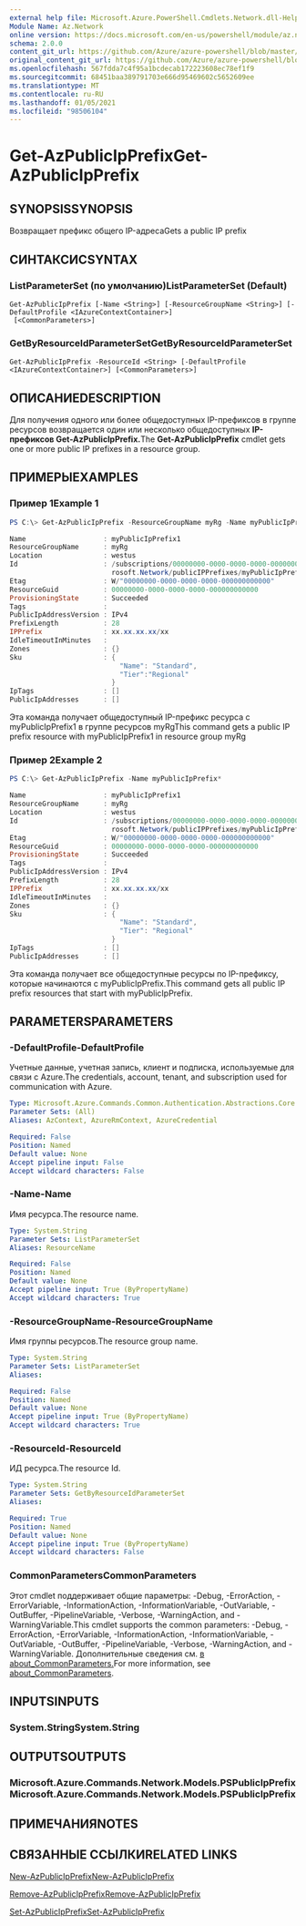 ```yaml
---
external help file: Microsoft.Azure.PowerShell.Cmdlets.Network.dll-Help.xml
Module Name: Az.Network
online version: https://docs.microsoft.com/en-us/powershell/module/az.network/get-azpublicipprefix
schema: 2.0.0
content_git_url: https://github.com/Azure/azure-powershell/blob/master/src/Network/Network/help/Get-AzPublicIpPrefix.md
original_content_git_url: https://github.com/Azure/azure-powershell/blob/master/src/Network/Network/help/Get-AzPublicIpPrefix.md
ms.openlocfilehash: 567fdda7c4f95a1bcdecab172223608ec78ef1f9
ms.sourcegitcommit: 68451baa389791703e666d95469602c5652609ee
ms.translationtype: MT
ms.contentlocale: ru-RU
ms.lasthandoff: 01/05/2021
ms.locfileid: "98506104"
---
```

# <span data-ttu-id="80716-101">Get-AzPublicIpPrefix</span><span class="sxs-lookup"><span data-stu-id="80716-101">Get-AzPublicIpPrefix</span></span>

## <span data-ttu-id="80716-102">SYNOPSIS</span><span class="sxs-lookup"><span data-stu-id="80716-102">SYNOPSIS</span></span>
<span data-ttu-id="80716-103">Возвращает префикс общего IP-адреса</span><span class="sxs-lookup"><span data-stu-id="80716-103">Gets a public IP prefix</span></span>

## <span data-ttu-id="80716-104">СИНТАКСИС</span><span class="sxs-lookup"><span data-stu-id="80716-104">SYNTAX</span></span>

### <span data-ttu-id="80716-105">ListParameterSet (по умолчанию)</span><span class="sxs-lookup"><span data-stu-id="80716-105">ListParameterSet (Default)</span></span>
```
Get-AzPublicIpPrefix [-Name <String>] [-ResourceGroupName <String>] [-DefaultProfile <IAzureContextContainer>]
 [<CommonParameters>]
```

### <span data-ttu-id="80716-106">GetByResourceIdParameterSet</span><span class="sxs-lookup"><span data-stu-id="80716-106">GetByResourceIdParameterSet</span></span>
```
Get-AzPublicIpPrefix -ResourceId <String> [-DefaultProfile <IAzureContextContainer>] [<CommonParameters>]
```

## <span data-ttu-id="80716-107">ОПИСАНИЕ</span><span class="sxs-lookup"><span data-stu-id="80716-107">DESCRIPTION</span></span>
<span data-ttu-id="80716-108">Для получения одного или более общедоступных IP-префиксов в группе ресурсов возвращается один или несколько общедоступных **IP-префиксов Get-AzPublicIpPrefix.**</span><span class="sxs-lookup"><span data-stu-id="80716-108">The **Get-AzPublicIpPrefix** cmdlet gets one or more public IP prefixes in a resource group.</span></span>

## <span data-ttu-id="80716-109">ПРИМЕРЫ</span><span class="sxs-lookup"><span data-stu-id="80716-109">EXAMPLES</span></span>

### <span data-ttu-id="80716-110">Пример 1</span><span class="sxs-lookup"><span data-stu-id="80716-110">Example 1</span></span>
```powershell
PS C:\> Get-AzPublicIpPrefix -ResourceGroupName myRg -Name myPublicIpPrefix1

Name                   : myPublicIpPrefix1
ResourceGroupName      : myRg
Location               : westus
Id                     : /subscriptions/00000000-0000-0000-0000-000000000000/resourceGroups/myRg/providers/Mic
                         rosoft.Network/publicIPPrefixes/myPublicIpPrefix1
Etag                   : W/"00000000-0000-0000-0000-000000000000"
ResourceGuid           : 00000000-0000-0000-0000-000000000000
ProvisioningState      : Succeeded
Tags                   :
PublicIpAddressVersion : IPv4
PrefixLength           : 28
IPPrefix               : xx.xx.xx.xx/xx
IdleTimeoutInMinutes   :
Zones                  : {}
Sku                    : {
                           "Name": "Standard",
                           "Tier":"Regional"
                         }
IpTags                 : []
PublicIpAddresses      : []
```

<span data-ttu-id="80716-111">Эта команда получает общедоступный IP-префикс ресурса с myPublicIpPrefix1 в группе ресурсов myRg</span><span class="sxs-lookup"><span data-stu-id="80716-111">This command gets a public IP prefix resource with myPublicIpPrefix1 in resource group myRg</span></span>

### <span data-ttu-id="80716-112">Пример 2</span><span class="sxs-lookup"><span data-stu-id="80716-112">Example 2</span></span>
```powershell
PS C:\> Get-AzPublicIpPrefix -Name myPublicIpPrefix*

Name                   : myPublicIpPrefix1
ResourceGroupName      : myRg
Location               : westus
Id                     : /subscriptions/00000000-0000-0000-0000-000000000000/resourceGroups/myRg/providers/Mic
                         rosoft.Network/publicIPPrefixes/myPublicIpPrefix1
Etag                   : W/"00000000-0000-0000-0000-000000000000"
ResourceGuid           : 00000000-0000-0000-0000-000000000000
ProvisioningState      : Succeeded
Tags                   :
PublicIpAddressVersion : IPv4
PrefixLength           : 28
IPPrefix               : xx.xx.xx.xx/xx
IdleTimeoutInMinutes   :
Zones                  : {}
Sku                    : {
                           "Name": "Standard",
                           "Tier": "Regional"
                         }
IpTags                 : []
PublicIpAddresses      : []
```

<span data-ttu-id="80716-113">Эта команда получает все общедоступные ресурсы по IP-префиксу, которые начинаются с myPublicIpPrefix.</span><span class="sxs-lookup"><span data-stu-id="80716-113">This command gets all public IP prefix resources that start with myPublicIpPrefix.</span></span>

## <span data-ttu-id="80716-114">PARAMETERS</span><span class="sxs-lookup"><span data-stu-id="80716-114">PARAMETERS</span></span>

### <span data-ttu-id="80716-115">-DefaultProfile</span><span class="sxs-lookup"><span data-stu-id="80716-115">-DefaultProfile</span></span>
<span data-ttu-id="80716-116">Учетные данные, учетная запись, клиент и подписка, используемые для связи с Azure.</span><span class="sxs-lookup"><span data-stu-id="80716-116">The credentials, account, tenant, and subscription used for communication with Azure.</span></span>

```yaml
Type: Microsoft.Azure.Commands.Common.Authentication.Abstractions.Core.IAzureContextContainer
Parameter Sets: (All)
Aliases: AzContext, AzureRmContext, AzureCredential

Required: False
Position: Named
Default value: None
Accept pipeline input: False
Accept wildcard characters: False
```

### <span data-ttu-id="80716-117">-Name</span><span class="sxs-lookup"><span data-stu-id="80716-117">-Name</span></span>
<span data-ttu-id="80716-118">Имя ресурса.</span><span class="sxs-lookup"><span data-stu-id="80716-118">The resource name.</span></span>

```yaml
Type: System.String
Parameter Sets: ListParameterSet
Aliases: ResourceName

Required: False
Position: Named
Default value: None
Accept pipeline input: True (ByPropertyName)
Accept wildcard characters: True
```

### <span data-ttu-id="80716-119">-ResourceGroupName</span><span class="sxs-lookup"><span data-stu-id="80716-119">-ResourceGroupName</span></span>
<span data-ttu-id="80716-120">Имя группы ресурсов.</span><span class="sxs-lookup"><span data-stu-id="80716-120">The resource group name.</span></span>

```yaml
Type: System.String
Parameter Sets: ListParameterSet
Aliases:

Required: False
Position: Named
Default value: None
Accept pipeline input: True (ByPropertyName)
Accept wildcard characters: True
```

### <span data-ttu-id="80716-121">-ResourceId</span><span class="sxs-lookup"><span data-stu-id="80716-121">-ResourceId</span></span>
<span data-ttu-id="80716-122">ИД ресурса.</span><span class="sxs-lookup"><span data-stu-id="80716-122">The resource Id.</span></span>

```yaml
Type: System.String
Parameter Sets: GetByResourceIdParameterSet
Aliases:

Required: True
Position: Named
Default value: None
Accept pipeline input: True (ByPropertyName)
Accept wildcard characters: False
```

### <span data-ttu-id="80716-123">CommonParameters</span><span class="sxs-lookup"><span data-stu-id="80716-123">CommonParameters</span></span>
<span data-ttu-id="80716-124">Этот cmdlet поддерживает общие параметры: -Debug, -ErrorAction, -ErrorVariable, -InformationAction, -InformationVariable, -OutVariable, -OutBuffer, -PipelineVariable, -Verbose, -WarningAction, and -WarningVariable.</span><span class="sxs-lookup"><span data-stu-id="80716-124">This cmdlet supports the common parameters: -Debug, -ErrorAction, -ErrorVariable, -InformationAction, -InformationVariable, -OutVariable, -OutBuffer, -PipelineVariable, -Verbose, -WarningAction, and -WarningVariable.</span></span> <span data-ttu-id="80716-125">Дополнительные сведения см. [в about_CommonParameters.](http://go.microsoft.com/fwlink/?LinkID=113216)</span><span class="sxs-lookup"><span data-stu-id="80716-125">For more information, see [about_CommonParameters](http://go.microsoft.com/fwlink/?LinkID=113216).</span></span>

## <span data-ttu-id="80716-126">INPUTS</span><span class="sxs-lookup"><span data-stu-id="80716-126">INPUTS</span></span>

### <span data-ttu-id="80716-127">System.String</span><span class="sxs-lookup"><span data-stu-id="80716-127">System.String</span></span>

## <span data-ttu-id="80716-128">OUTPUTS</span><span class="sxs-lookup"><span data-stu-id="80716-128">OUTPUTS</span></span>

### <span data-ttu-id="80716-129">Microsoft.Azure.Commands.Network.Models.PSPublicIpPrefix</span><span class="sxs-lookup"><span data-stu-id="80716-129">Microsoft.Azure.Commands.Network.Models.PSPublicIpPrefix</span></span>

## <span data-ttu-id="80716-130">ПРИМЕЧАНИЯ</span><span class="sxs-lookup"><span data-stu-id="80716-130">NOTES</span></span>

## <span data-ttu-id="80716-131">СВЯЗАННЫЕ ССЫЛКИ</span><span class="sxs-lookup"><span data-stu-id="80716-131">RELATED LINKS</span></span>

[<span data-ttu-id="80716-132">New-AzPublicIpPrefix</span><span class="sxs-lookup"><span data-stu-id="80716-132">New-AzPublicIpPrefix</span></span>](./New-AzPublicIpPrefix.md)

[<span data-ttu-id="80716-133">Remove-AzPublicIpPrefix</span><span class="sxs-lookup"><span data-stu-id="80716-133">Remove-AzPublicIpPrefix</span></span>](./Remove-AzPublicIpPrefix.md)

[<span data-ttu-id="80716-134">Set-AzPublicIpPrefix</span><span class="sxs-lookup"><span data-stu-id="80716-134">Set-AzPublicIpPrefix</span></span>](./Set-AzPublicIpPrefix.md)
